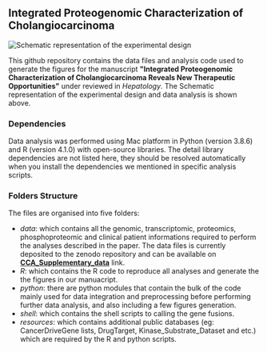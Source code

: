 ## Integrated Proteogenomic Characterization of Cholangiocarcinoma

![Schematic representation of the experimental design](https://github.com/Ran485/Integrated_multiomics_analysis_CCA/Schematic_workflow.png)

This github repository contains the data files and analysis code used to generate the figures for the manuscript **"Integrated Proteogenomic Characterization of Cholangiocarcinoma Reveals New Therapeutic Opportunities"** under reviewed  in *Hepatology*. The Schematic representation of the experimental design and data analysis is shown above.

### Dependencies

Data analysis was performed using Mac platform in Python (version 3.8.6) and R (version 4.1.0) with open-source libraries. The detail library dependencies are not listed here, they should be resolved automatically when you install the dependencies we mentioned in specific analysis scripts.

### Folders Structure

The files are organised into five folders:

- *data*: which contains all the genomic, transcriptomic, proteomics, phosphoproteomic and clinical patient informations required to perform the analyses described in the paper. The data files is currently deposited to the zenodo repository and can be available on [**CCA_Supplementary_data**](https://zenodo.org/) link.
- *R*: which contains the R code to reproduce all analyses and generate the the figures in our manuacript.
- *python*: there are python modules that contain the bulk of the code mainly used for data integration and preprocessing before performing further data analysis, and also including a few figures generation. 
- *shell*: which contains the shell scripts to calling the gene fusions.
- *resources*: which contains additional public databases (eg: CancerDriveGene lists, DrugTarget, Kinase_Substrate_Dataset and etc.) which are required by the R and python scripts.

